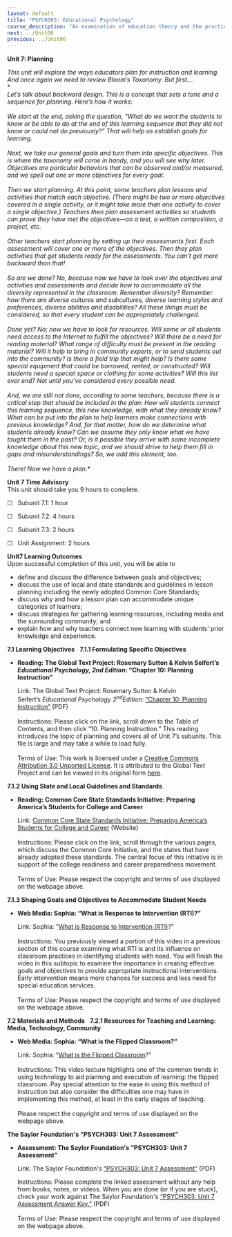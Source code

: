 ```yaml
---
layout: default
title: "PSYCH303: Educational Psychology"
course_description: "An examination of education theory and the practicalities of classroom life, designed to teach how to structure educational systems in order to meet the mental and emotional needs of students."
next: ../Unit08
previous: ../Unit06
---
```

**Unit 7: Planning** <span id="7"></span> 

*This unit will explore the ways educators plan for instruction and
learning. And once again we need to review Bloom’s Taxonomy. But
first….*  
 *    
 *Let’s talk about backward design. This is a concept that sets a tone
and a sequence for planning. Here’s how it works:*  
       
 *We start at the end, asking the question, “What do we want the
students to know or be able to do at the end of this learning sequence
that they did not know or could not do previously?” That will help us
establish goals for learning.*  
     
 *Next, we take our general goals and turn them into specific
objectives. This is where the taxonomy will come in handy, and you will
see why later. Objectives are particular behaviors that can be observed
and/or measured, and we spell out one or more objectives for every
goal.*  
     
 *Then we start planning. At this point, some teachers plan lessons and
activities that match each objective. (There might be two or more
objectives covered in a single activity, or it might take more than one
activity to cover a single objective.) Teachers then plan assessment
activities so students can prove they have met the objectives—on a test,
a written composition, a project, etc.*  
     
 *Other teachers start planning by setting up their assessments first.
Each assessment will cover one or more of the objectives. Then they plan
activities that get students ready for the assessments. You can’t get
more backward than that!*  
     
 *So are we done? No, because now we have to look over the objectives
and activities and assessments and decide how to accommodate all the
diversity represented in the classroom. Remember diversity? Remember how
there are diverse cultures and subcultures, diverse learning styles and
preferences, diverse abilities and disabilities? All these things must
be considered, so that every student can be appropriately challenged.*  
     
 *Done yet? No; now we have to look for resources. Will some or all
students need access to the Internet to fulfill the objectives? Will
there be a need for reading material? What range of difficulty must be
present in the reading material? Will it help to bring in community
experts, or to send students out into the community? Is there a field
trip that might help? Is there some special equipment that could be
borrowed, rented, or constructed? Will students need a special space or
clothing for some activities? Will this list ever end? Not until you’ve
considered every possible need.*  
     
 *And, we are still not done, according to some teachers, because there
is a critical step that should be included in the plan: How will
students connect this learning sequence, this new knowledge, with what
they already know? What can be put into the plan to help learners make
connections with previous knowledge? And, for that matter, how do we
determine what students already know? Can we assume they only know what
we have taught them in the past? Or, is it possible they arrive with
some incomplete knowledge about this new topic, and we should strive to
help them fill in gaps and misunderstandings? So, we add this element,
too.*  
     
 *There! Now we have a plan.**

**Unit 7 Time Advisory**  
This unit should take you 9 hours to complete.  
  
 ☐   Subunit 7.1: 1 hour  
  
 ☐   Subunit 7.2: 4 hours  
  
 ☐   Subunit 7.3: 2 hours  
  
 ☐   Unit Assignment: 2 hours

**Unit7 Learning Outcomes**  
Upon successful completion of this unit, you will be able to

-   define and discuss the difference between goals and objectives;
-   discuss the use of local and state standards and guidelines in
    lesson planning including the newly adopted Common Core Standards;
-   discuss why and how a lesson plan can accommodate unique categories
    of learners;
-   discuss strategies for gathering learning resources, including media
    and the surrounding community; and
-   explain how and why teachers connect new learning with students’
    prior knowledge and experience.

**7.1 Learning Objectives** <span id="7.1"></span> 
**7.1.1 Formulating Specific Objectives** <span id="7.1.1"></span> 
-   **Reading: The Global Text Project: Rosemary Sutton & Kelvin
    Seifert’s *Educational Psychology, 2nd Edition*: “Chapter 10:
    Planning Instruction”**

    Link: The Global Text Project: Rosemary Sutton & Kelvin
    Seifert’s *Educational Psychology 2<sup>nd</sup>Edition:* [“Chapter
    10: Planning
    Instruction”](https://resources.saylor.org/archived/wp-content/uploads/2012/06/Educational-Psychology.pdf)
    (PDF)  
        
     Instructions: Please click on the link, scroll down to the Table of
    Contents, and then click “10. Planning Instruction.” This reading
    introduces the topic of planning and covers all of Unit 7’s
    subunits. This file is large and may take a while to load fully.  
        
     Terms of Use: This work is licensed under a [Creative Commons
    Attribution 3.0 Unported
    License](http://creativecommons.org/licenses/by/3.0/). It is
    attributed to the Global Text Project and can be viewed in its
    original
    form [here](https://resources.saylor.org/archived/wp-content/uploads/2012/06/Educational-Psychology.pdf). 

**7.1.2 Using State and Local Guidelines and Standards** <span
id="7.1.2"></span> 
-   **Reading: Common Core State Standards Initiative: Preparing
    America’s Students for College and Career**

    Link: [Common Core State Standards Initiative: Preparing America’s
    Students for College and
    Career](http://www.corestandards.org/) (Website)  
        
     Instructions: Please click on the link, scroll through the various
    pages, which discuss the Common Core Initiative, and the states that
    have already adopted these standards. The central focus of this
    initiative is in support of the college readiness and career
    preparedness movement.  
        
     Terms of Use: Please respect the copyright and terms of use
    displayed on the webpage above.

**7.1.3 Shaping Goals and Objectives to Accommodate Student Needs**
<span id="7.1.3"></span> 
-   **Web Media: Sophia: “What is Response to Intervention (RTI)?”**

    Link: Sophia: “[What is Response to Intervention
    (RTI)](http://www.sophia.org/response-to-intervention-the-question-and-answer-s-tutorial)?”  
        
     Instructions: You previously viewed a portion of this video in a
    previous section of this course examining what RTI is and its
    influence on classroom practices in identifying students with need.
    You will finish the video in this subtopic to examine the importance
    in creating effective goals and objectives to provide appropriate
    instructional interventions. Early intervention means more chances
    for success and less need for special education services.  
        
     Terms of Use: Please respect the copyright and terms of use
    displayed on the webpage above. 

**7.2 Materials and Methods** <span id="7.2"></span> 
**7.2.1 Resources for Teaching and Learning: Media, Technology,
Community** <span id="7.2.1"></span> 
-   **Web Media: Sophia: “What is the Flipped Classroom?”**

    Link: Sophia: “[What is the Flipped
    Classroom](http://www.sophia.org/what-is-the-flipped-classroom/what-is-the-flipped-classroom--5-tutorial)?”  
        
     Instructions: This video lecture highlights one of the common
    trends in using technology to aid planning and execution of
    learning: the flipped classroom. Pay special attention to the ease
    in using this method of instruction but also consider the
    difficulties one may have in implementing this method, at least in
    the early stages of teaching.  
        
     Please respect the copyright and terms of use displayed on the
    webpage above.

**The Saylor Foundation's “PSYCH303: Unit 7 Assessment”** <span
id="7.3"></span> 
-   **Assessment: The Saylor Foundation's “PSYCH303: Unit 7
    Assessment”**

    Link: The Saylor Foundation's [“PSYCH303: Unit 7
    Assessment”](https://resources.saylor.org/archived/wp-content/uploads/2012/08/PSYCH303-Unit-7-Assessment.pdf)
    (PDF)  
      
     Instructions: Please complete the linked assessment without any
    help from books, notes, or videos. When you are done (or if you are
    stuck), check your work against The Saylor Foundation's [“PSYCH303:
    Unit 7 Assessment Answer
    Key.”](https://resources.saylor.org/archived/wp-content/uploads/2012/08/PSYCH303-Unit-7-Assessment-Rubric.pdf)
    (PDF)  
        
     Terms of Use: Please respect the copyright and terms of use
    displayed on the webpage above.


